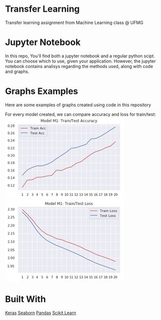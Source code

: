 # Transfer Learning
Transfer learning assignment from Machine Learning class @ UFMG


# Jupyter Notebook
In this repo, You'll find both a jupyter notebook and a regular python scipt. You can choose which to use, given your application. However, the jupyter notebook
contains analisys regarding the methods used, along with code and graphs.


# Graphs Examples
Here are some examples of graphs created using code in this repository

For every model created, we can compare accuracy and loss for train/test:
![Train/Test Acc](/images/traintestacc.png "Acc Graph")
![Train/Test Loss](/images/traintestloss.png "Loss Graph")

# Built With
[Keras](https://keras.io)
[Seaborn](https://seaborn.pydata.org)
[Pandas](https://pandas.pydata.org/)
[Scikit Learn](https://scikit-learn.org)

